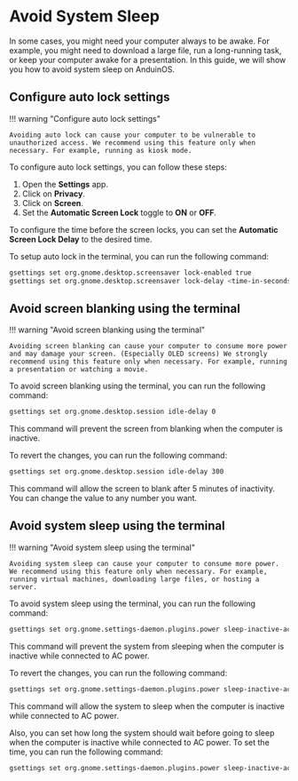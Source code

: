 # Avoid System Sleep

In some cases, you might need your computer always to be awake. For example, you might need to download a large file, run a long-running task, or keep your computer awake for a presentation. In this guide, we will show you how to avoid system sleep on AnduinOS.

## Configure auto lock settings

!!! warning "Configure auto lock settings"

    Avoiding auto lock can cause your computer to be vulnerable to unauthorized access. We recommend using this feature only when necessary. For example, running as kiosk mode.

To configure auto lock settings, you can follow these steps:

1. Open the **Settings** app.
2. Click on **Privacy**.
3. Click on **Screen**.
4. Set the **Automatic Screen Lock** toggle to **ON** or **OFF**.

To configure the time before the screen locks, you can set the **Automatic Screen Lock Delay** to the desired time.

To setup auto lock in the terminal, you can run the following command:

```bash
gsettings set org.gnome.desktop.screensaver lock-enabled true
gsettings set org.gnome.desktop.screensaver lock-delay <time-in-seconds-after-screen-blanking>
```

## Avoid screen blanking using the terminal

!!! warning "Avoid screen blanking using the terminal"

    Avoiding screen blanking can cause your computer to consume more power and may damage your screen. (Especially OLED screens) We strongly recommend using this feature only when necessary. For example, running a presentation or watching a movie.

To avoid screen blanking using the terminal, you can run the following command:

```bash
gsettings set org.gnome.desktop.session idle-delay 0
```

This command will prevent the screen from blanking when the computer is inactive.

To revert the changes, you can run the following command:

```bash
gsettings set org.gnome.desktop.session idle-delay 300
```

This command will allow the screen to blank after 5 minutes of inactivity. You can change the value to any number you want.

## Avoid system sleep using the terminal

!!! warning "Avoid system sleep using the terminal"

    Avoiding system sleep can cause your computer to consume more power. We recommend using this feature only when necessary. For example, running virtual machines, downloading large files, or hosting a server.

To avoid system sleep using the terminal, you can run the following command:

```bash
gsettings set org.gnome.settings-daemon.plugins.power sleep-inactive-ac-type 'nothing'
```

This command will prevent the system from sleeping when the computer is inactive while connected to AC power.

To revert the changes, you can run the following command:

```bash
gsettings set org.gnome.settings-daemon.plugins.power sleep-inactive-ac-type 'suspend'
```

This command will allow the system to sleep when the computer is inactive while connected to AC power.

Also, you can set how long the system should wait before going to sleep when the computer is inactive while connected to AC power. To set the time, you can run the following command:

```bash
gsettings set org.gnome.settings-daemon.plugins.power sleep-inactive-ac-timeout <time-in-seconds>
```
